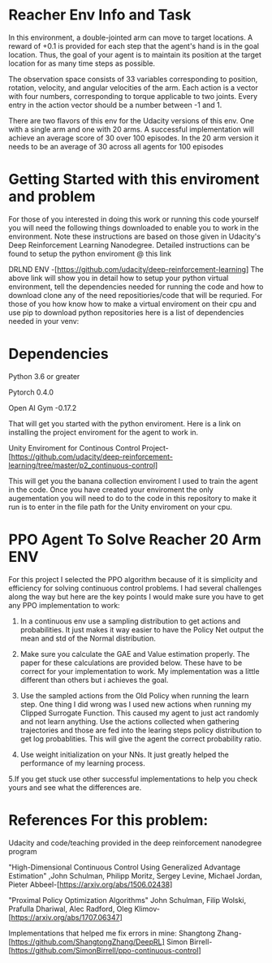 # Reacher Env Info and Task


In this environment, a double-jointed arm can move to target locations. A reward of +0.1 is provided for each step that the agent's hand is in the goal location. Thus, the goal of your agent is to maintain its position at the target location for as many time steps as possible.

The observation space consists of 33 variables corresponding to position, rotation, velocity, and angular velocities of the arm. Each action is a vector with four numbers, corresponding to torque applicable to two joints. Every entry in the action vector should be a number between -1 and 1.

There are two flavors of this env for the Udacity versions of this env. One with a single arm and one with 20 arms. A successful implementation will achieve an average score of 30 over 100 episodes. In the 20 arm version it needs to be an average of 30 across all agents for 100 episodes



# Getting Started with this enviroment and problem

For those of you interested in doing this work or running this code yourself you will need the following things downloaded to enable you to work in the environment. Note these instructions are based on those given in Udacity's Deep Reinforcement Learning Nanodegree. Detailed instructions can be found to setup the python enviroment @ this link

DRLND ENV -[https://github.com/udacity/deep-reinforcement-learning]
The above link will show you in detail how to setup your python virtual environment, tell the dependencies needed for running the code and how to download clone any of the need repositiories/code that will be requried. For those of you how know how to make a virtual enviroment on their cpu and use pip to download python repositories here is a list of dependencies needed in your venv:

# Dependencies
Python 3.6 or greater

Pytorch 0.4.0

Open AI Gym -0.17.2


That will get you started with the python enviroment. Here is a link on installing the project enviroment for the agent to work in. 

Unity Enviroment for Continous Control Project- [https://github.com/udacity/deep-reinforcement-learning/tree/master/p2_continuous-control]

This will get you the banana collection enviroment I used to train the agent in the code. Once you have created your enviroment the only augementation you will need to do to the code in this repository to make it run is to enter in the file path for the Unity enviroment on your cpu.



# PPO Agent To Solve Reacher 20 Arm ENV

For this project I selected the PPO algorithm because of it is simplicity and efficiency for solving continuous control problems. I had several challenges along the way but here are the key points I would make sure you have to get any PPO implementation to work:

1. In a continuous env use a sampling distribution to get actions and probabilities. It just makes it way easier to have the Policy Net output the mean and std of the Normal distribution.

2. Make sure you calculate the GAE and Value estimation properly. The paper for these calculations are provided below. These have to be correct for your implementation to work. My implementation was a little different than others but i achieves the goal. 

3. Use the sampled actions from the Old Policy when running the learn step. One thing I did wrong was I used new actions when running my Clipped Surrogate Function. This caused my agent to just act randomly and not learn anything. Use the actions collected when gathering trajectories and those are fed into the learing steps policy distribution to get log probablities. This will give the agent the correct probability ratio.

4. Use weight initialization on your NNs. It just greatly helped the performance of my learning process.

5.If you get stuck use other successful implementations to help you check yours and see what the differences are. 










# References For this problem:

Udacity and code/teaching provided in the deep reinforcement nanodegree program

 "High-Dimensional Continuous Control Using Generalized Advantage Estimation" ,John Schulman, Philipp Moritz, Sergey Levine, Michael Jordan, Pieter Abbeel-[https://arxiv.org/abs/1506.02438]
 
"Proximal Policy Optimization Algorithms" John Schulman, Filip Wolski, Prafulla Dhariwal, Alec Radford, Oleg Klimov- [https://arxiv.org/abs/1707.06347]

Implementations that helped me fix errors in mine:
Shangtong Zhang-[https://github.com/ShangtongZhang/DeepRL]
Simon Birrell- [https://github.com/SimonBirrell/ppo-continuous-control]
